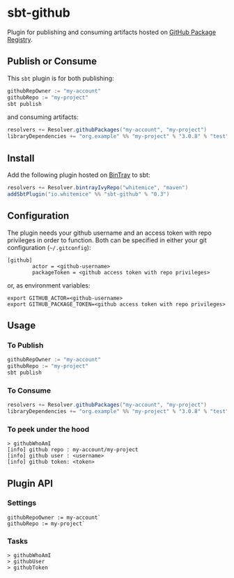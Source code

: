 # sbt-github
Plugin for publishing and consuming artifacts hosted on [GitHub Package Registry](https://help.github.com/en/articles/about-github-package-registry).

## Publish or Consume
This `sbt` plugin is for both publishing:

```scala
githubRepOwner := "my-account"
githubRepo := "my-project"
sbt publish
```

and consuming artifacts:

```scala
resolvers += Resolver.githubPackages("my-account", "my-project")
libraryDependencies += "org.example" %% "my-project" % "3.0.8" % "test"
```

## Install

Add the following plugin hosted on [BinTray](https://bintray.com) to sbt:

```scala
resolvers += Resolver.bintrayIvyRepo("whitemice", "maven")
addSbtPlugin("io.whitemice" %% "sbt-github" % "0.3")
```

## Configuration

The plugin needs your github username and an access token with repo privileges in order to function.
Both can be specified in either your git configuration (`~/.gitconfig`):
   
```
[github]
        actor = <github-username>
        packageToken = <github access token with repo privileges>
```

or, as environment variables:

```
export GITHUB_ACTOR=<github-username>
export GITHUB_PACKAGE_TOKEN=<github access token with repo privileges>
```

## Usage

### To Publish

```scala
githubRepOwner := "my-account"
githubRepo := "my-project"
sbt publish
```

### To Consume

```scala
resolvers += Resolver.githubPackages("my-account", "my-project")
libraryDependencies += "org.example" %% "my-project" % "3.0.8" % "test"
```

### To peek under the hood
```
> githubWhoAmI
[info] github repo : my-account/my-project
[info] github user : <username>
[info] github token: <token>
```

## Plugin API
### Settings

```
githubRepoOwner := my-account`
githubRepo := my-project`
```

### Tasks

```
> githubWhoAmI
> githubUser
> githubToken
````
